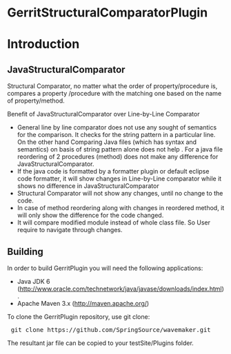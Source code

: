 GerritStructuralComparatorPlugin
================================

Introduction
============

JavaStructuralComparator
------------------------
 Structural Comparator, no matter what the order of property/procedure is, compares a property /procedure with the matching one based on the name of property/method. 

        

Benefit of JavaStructuralComparator over Line-by-Line Comparator
* General line by line comparator does not use any sought of semantics for the comparison. It checks for the string pattern in a particular line. On the other hand Comparing Java files (which has syntax and semantics) on basis of string pattern alone does not help .  For a java file reordering of 2 procedures (method) does not make any difference for JavaStructuralComparator.
* If the java code is formatted by a formatter plugin or default eclipse code formatter, it will show changes in Line-by-Line comparator while it shows no difference in JavaStructuralComparator
* Structural Comparator will not show any changes, until no change to the code. 
* In case of method reordering along with changes in reordered method, it will only show the difference for the code changed.
* It will compare modified module instead of whole class file. So User require to navigate through changes.


Building
--------
In order to build GerritPlugin you will need the following applications:

* Java JDK 6 (http://www.oracle.com/technetwork/java/javase/downloads/index.html).
* Apache Maven 3.x (http://maven.apache.org/)

To clone the GerritPlugin repository, use git clone:

<pre>
 git clone https://github.com/SpringSource/wavemaker.git
</pre>

The resultant jar file can be copied to your testSite/Plugins folder.

